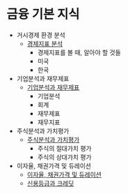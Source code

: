 # 금융 기본 지식

- 거시경제 환경 분석  
    - [경제지표 분석](./md/Economic_Indicators.md)  
        - 경제지표를 볼 때, 알아야 할 것들  
        - 미국  
        - 한국  
- 기업분석과 재무제표  
    - [기업분석과 재무제표](./md/Finance_Statements.md)  
        - 기업분석  
        - 회계  
        - 재무제표  
        - 재무지표  
- 주식분석과 가치평가  
    - [주식분석과 가치평가](./md/Stock_Analysis_And_Estimation.md)  
        - 주식의 절대가치 평가  
        - 주식의 상대가치 평가  
- 이자율, 채권가격 및 듀레이션  
    - [이자율, 채권가격 및 듀레이션](./md/bonds_and_interest_ratestt.md)  
    - [신용등급과 크레딧](./md/credit_rating.md)  
